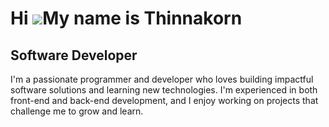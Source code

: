 Hi ![](https://user-images.githubusercontent.com/18350557/176309783-0785949b-9127-417c-8b55-ab5a4333674e.gif)My name is Thinnakorn
==================================================================================================================================

Software Developer
------------------

I'm a passionate programmer and developer who loves building impactful software solutions and learning new technologies. I'm experienced in both front-end and back-end development, and I enjoy working on projects that challenge me to grow and learn.
